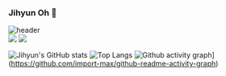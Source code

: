 ### Jihyun Oh 👋

![header](https://capsule-render.vercel.app/api?type=waving&color=2ccc1e&height=120&section=header&text=인프라/DevOps엔지니어%20오지현입니다&fontSize=20&animation=twinkling)<br>
<a href="https://maxo.tistory.com/" target="_blank"><img src="https://img.shields.io/badge/Tistory-F24822??style=flat&logo=Tistory&logoColor=white"/></a>
<a href="https://www.linkedin.com/in/importmax/" target="_blank"><img src="https://img.shields.io/badge/LinkedIn-0A66C2??style=plastic&logo=LinkedIn&logoColor=white"/></a>

<!--
**import-max/import-max** is a ✨ _special_ ✨ repository because its `README.md` (this file) appears on your GitHub profile.

Here are some ideas to get you started:

- 🔭 I’m currently working on ...
- 🌱 I’m currently learning ...
- 👯 I’m looking to collaborate on ...
- 🤔 I’m looking for help with ...
- 💬 Ask me about ...
- 📫 How to reach me: ...
- 😄 Pronouns: ...
- ⚡ Fun fact: ...
-->



![Jihyun's GitHub stats](https://github-readme-stats.vercel.app/api?username=import-max&count_private=true&theme=shadow_green)
![Top Langs](https://github-readme-stats.vercel.app/api/top-langs/?username=import-max&layout=compact)
![Github activity graph](https://activity-graph.herokuapp.com/graph?username=import-max&theme=monokai)](https://github.com/import-max/github-readme-activity-graph)


